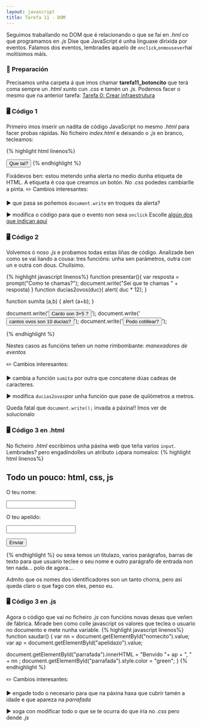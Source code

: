 ```yaml
---
layout: javascript
title: Tarefa 11 - DOM 
---
```

Seguimos traballando no DOM que é relacionando o que se fai en _.hml_ co que programamos en _.js_ Dise que JavaScript é unha linguaxe dirixida por eventos. Falamos dos eventos, lembrades aquelo de `onclick`,`onmousever`hai moitísimos máis.
### 🧺 Preparación

Precisamos unha carpeta á que imos chamar **tarefa11_botoncito** que terá coma sempre un *.html* xunto cun *.css* e tamén un *.js.* Podemos facer o mesmo que na anterior tarefa: [ Tarefa 0: Crear infraestrutura](../t0)


### 🖥 Código 1 

Primeiro imos inserir un nadita de código JavaScript no mesmo _.html_  para facer probas rápidas. No ficheiro _index.html_ e deixando o _.js_ en branco, tecleamos:

{% highlight html linenos%}
<body>
	<button onclick= "alert('😀 Moi ben 😃');">Que tal?</button>
</body>
{% endhighlight %}

Fixádevos ben: estou metendo unha alerta no medio dunha etiqueta de HTML. A etiqueta é coa que creamos un botón. No _.css_ podedes cambiarlle a pinta.
 ✏️ Cambios interesantes: 

► que pasa se poñemos `document.write` en troques da alerta?

► modifica o código para que o evento non sexa `onclick` Escolle [algún dos que indican aquí](https://www.arkaitzgarro.com/javascript/capitulo-15.html)

### 🖥 Código 2

Volvemos ó noso _.js_ e probamos todas estas liñas de código. Analizade ben como se vai liando a cousa: tres funcións: unha sen parámetros, outra con un e outra con dous. Chulísimo.

{% highlight javascript linenos%}
function presentar(){
	var resposta  = prompt("Como te chamas?");
	document.write("Sei que te chamas " + resposta)
}
function ducias2ovos(duc){
	alert( duc * 12);
} 

function sumita (a,b) {
	alert (a+b);
}

document.write('<button onclick="sumita(3,5);">Canto son 3+5 ?</button>');
document.write('<button onclick="ducias2ovos(10);">cantos ovos son 10 ducias? </button>');
document.write('<button onclick="presentar();">Podo cotillear?</button>');

{% endhighlight %}

Nestes casos as funcións teñen un nome rimbombante: *manexadores de eventos*

✏️ Cambios interesantes: 

► cambia a función `sumita` por outra que concatene dúas cadeas de caracteres.

► modifica `ducias2ovos`por unha función que pase de quilómetros a metros.

Queda fatal que `document.write();` invada a páxina!! Imos ver de solucionalo

### 🖥 Código 3 en .html
No ficheiro _.html_ escribimos unha páxina web que teña varios `input`. Lembrades? pero engadíndolles un atributo `id`para nomealos:
{% highlight html linenos%}
<body>
<h2> Todo un pouco: html, css, js</h2>
<p>O teu nome: </p><input  id="nomecito">
<p>O teu apelido: </p><input  id="apelidazo">
<p>
<button type="button" onclick="saudar()"> Enviar</button>
</p>
<p id="parrafada"></p>
</body>
{% endhighlight %}
 ou sexa temos un  titulazo, varios parágrafos, barras de texto para que usuario teclee o seu nome e outro parágrafo de entrada non ten nada... polo de agora....

 Admito que os nomes dos identificadores son un tanto chorra, pero asi queda claro o que fago con eles, penso eu.

### 🖥 Código 3 en .js

Agora o código que vai no ficheiro _.js_ con funcións novas desas que veñen de fábrica. Mirade ben como colle javascript os valores que teclea o usuario no documento e mete nunha variable. 
{% highlight javascript linenos%}
function saudar() {
  var nn = document.getElementById("nomecito").value;
  var ap = document.getElementById("apelidazo").value;

 document.getElementById("parrafada").innerHTML = "Benvido "+ ap + ", " + nn ;
document.getElementById("parrafada").style.color =  "green";
}
{% endhighlight %}

✏️ Cambios interesantes: 

► engade todo o necesario para que na páxina haxa que cubrir tamén a idade e que apareza na _parrafada_

► xoga con modificar todo o que se te ocurra do que iría no _.css_ pero dende _.js_





